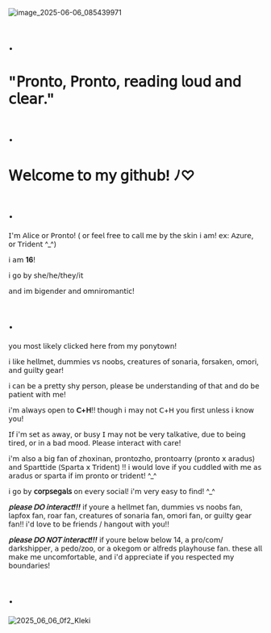 ![image_2025-06-06_085439971](https://github.com/user-attachments/assets/faa9d68f-6c29-45cc-99a2-b2fe0270f6a2)

# .

# "𝖯𝗋𝗈𝗇𝗍𝗈, 𝖯𝗋𝗈𝗇𝗍𝗈, 𝗋𝖾𝖺𝖽𝗂𝗇𝗀 𝗅𝗈𝗎𝖽 𝖺𝗇𝖽 𝖼𝗅𝖾𝖺𝗋."

# .
 
# 𝖶𝖾𝗅𝖼𝗈𝗆𝖾 𝗍𝗈 𝗆𝗒 𝗀𝗂𝗍𝗁𝗎𝖻! ﾉ♡

# .

𝖨'𝗆 𝖠𝗅𝗂𝖼𝖾 𝗈𝗋 𝖯𝗋𝗈𝗇𝗍𝗈! ( 𝗈𝗋 𝖿𝖾𝖾𝗅 𝖿𝗋𝖾𝖾 𝗍𝗈 𝖼𝖺𝗅𝗅 𝗆𝖾 𝖻𝗒 𝗍𝗁𝖾 𝗌𝗄𝗂𝗇 𝗂 𝖺𝗆! 𝖾𝗑: 𝖠𝗓𝗎𝗋𝖾, 𝗈𝗋 𝖳𝗋𝗂𝖽𝖾𝗇𝗍 ^_^) 

𝗂 𝖺𝗆 **16**!   

𝗂 𝗀𝗈 𝖻𝗒 𝗌𝗁𝖾/𝗁𝖾/𝗍𝗁𝖾𝗒/𝗂𝗍

𝖺𝗇𝖽 𝗂𝗆 𝖻𝗂𝗀𝖾𝗇𝖽𝖾𝗋 𝖺𝗇𝖽 𝗈𝗆𝗇𝗂𝗋𝗈𝗆𝖺𝗇𝗍𝗂𝖼!

# .
𝗒𝗈𝗎 𝗆𝗈𝗌𝗍 𝗅𝗂𝗄𝖾𝗅𝗒 𝖼𝗅𝗂𝖼𝗄𝖾𝖽 𝗁𝖾𝗋𝖾 𝖿𝗋𝗈𝗆 𝗆𝗒 𝗉𝗈𝗇𝗒𝗍𝗈𝗐𝗇! 

𝗂 𝗅𝗂𝗄𝖾 𝗁𝖾𝗅𝗅𝗆𝖾𝗍, 𝖽𝗎𝗆𝗆𝗂𝖾𝗌 𝗏𝗌 𝗇𝗈𝗈𝖻𝗌, 𝖼𝗋𝖾𝖺𝗍𝗎𝗋𝖾𝗌 𝗈𝖿 𝗌𝗈𝗇𝖺𝗋𝗂𝖺, 𝖿𝗈𝗋𝗌𝖺𝗄𝖾𝗇, 𝗈𝗆𝗈𝗋𝗂, 𝖺𝗇𝖽 𝗀𝗎𝗂𝗅𝗍𝗒 𝗀𝖾𝖺𝗋!

 𝗂 𝖼𝖺𝗇 𝖻𝖾 𝖺 𝗉𝗋𝖾𝗍𝗍𝗒 𝗌𝗁𝗒 𝗉𝖾𝗋𝗌𝗈𝗇, 𝗉𝗅𝖾𝖺𝗌𝖾 𝖻𝖾 𝗎𝗇𝖽𝖾𝗋𝗌𝗍𝖺𝗇𝖽𝗂𝗇𝗀 𝗈𝖿 𝗍𝗁𝖺𝗍 𝖺𝗇𝖽 𝖽𝗈 𝖻𝖾 𝗉𝖺𝗍𝗂𝖾𝗇𝗍 𝗐𝗂𝗍𝗁 𝗆𝖾!

𝗂'𝗆 𝖺𝗅𝗐𝖺𝗒𝗌 𝗈𝗉𝖾𝗇 𝗍𝗈 **𝖢+𝖧**!!  𝗍𝗁𝗈𝗎𝗀𝗁 𝗂 𝗆𝖺𝗒 𝗇𝗈𝗍 𝖢+𝖧 𝗒𝗈𝗎 𝖿𝗂𝗋𝗌𝗍 𝗎𝗇𝗅𝖾𝗌𝗌 𝗂 𝗄𝗇𝗈𝗐 𝗒𝗈𝗎!

𝖨𝖿 𝗂'𝗆 𝗌𝖾𝗍 𝖺𝗌 𝖺𝗐𝖺𝗒, 𝗈𝗋 𝖻𝗎𝗌𝗒 𝖨 𝗆𝖺𝗒 𝗇𝗈𝗍 𝖻𝖾 𝗏𝖾𝗋𝗒 𝗍𝖺𝗅𝗄𝖺𝗍𝗂𝗏𝖾, 𝖽𝗎𝖾 𝗍𝗈 𝖻𝖾𝗂𝗇𝗀 𝗍𝗂𝗋𝖾𝖽, 𝗈𝗋 𝗂𝗇 𝖺 𝖻𝖺𝖽 𝗆𝗈𝗈𝖽. 𝖯𝗅𝖾𝖺𝗌𝖾 𝗂𝗇𝗍𝖾𝗋𝖺𝖼𝗍 𝗐𝗂𝗍𝗁 𝖼𝖺𝗋𝖾!

𝗂'𝗆 𝖺𝗅𝗌𝗈 𝖺 𝖻𝗂𝗀 𝖿𝖺𝗇 𝗈𝖿  𝗓𝗁𝗈𝗑𝗂𝗇𝖺𝗇, 𝗉𝗋𝗈𝗇𝗍𝗈𝗓𝗁𝗈, 𝗉𝗋𝗈𝗇𝗍𝗈𝖺𝗋𝗋𝗒 (𝗉𝗋𝗈𝗇𝗍𝗈 𝗑 𝖺𝗋𝖺𝖽𝗎𝗌) 𝖺𝗇𝖽 𝖲𝗉𝖺𝗋𝗍𝗍𝗂𝖽𝖾 (𝖲𝗉𝖺𝗋𝗍𝖺 𝗑 𝖳𝗋𝗂𝖽𝖾𝗇𝗍) !! 
𝗂 𝗐𝗈𝗎𝗅𝖽 𝗅𝗈𝗏𝖾 𝗂𝖿 𝗒𝗈𝗎 𝖼𝗎𝖽𝖽𝗅𝖾𝖽 𝗐𝗂𝗍𝗁 𝗆𝖾 𝖺𝗌 𝖺𝗋𝖺𝖽𝗎𝗌 𝗈𝗋 𝗌𝗉𝖺𝗋𝗍𝖺 𝗂𝖿 𝗂𝗆 𝗉𝗋𝗈𝗇𝗍𝗈 𝗈𝗋 𝗍𝗋𝗂𝖽𝖾𝗇𝗍! ^_^

𝗂 𝗀𝗈 𝖻𝗒 **𝖼𝗈𝗋𝗉𝗌𝖾𝗀𝖺𝗅𝗌** 𝗈𝗇 𝖾𝗏𝖾𝗋𝗒 𝗌𝗈𝖼𝗂𝖺𝗅! 𝗂'𝗆 𝗏𝖾𝗋𝗒 𝖾𝖺𝗌𝗒 𝗍𝗈 𝖿𝗂𝗇𝖽! ^_^

***𝗉𝗅𝖾𝖺𝗌𝖾 𝖣𝖮 𝗂𝗇𝗍𝖾𝗋𝖺𝖼𝗍!!!*** 𝗂𝖿 𝗒𝗈𝗎𝗋𝖾 𝖺 𝗁𝖾𝗅𝗅𝗆𝖾𝗍 𝖿𝖺𝗇, 𝖽𝗎𝗆𝗆𝗂𝖾𝗌 𝗏𝗌 𝗇𝗈𝗈𝖻𝗌 𝖿𝖺𝗇, 𝗅𝖺𝗉𝖿𝗈𝗑 𝖿𝖺𝗇, 𝗋𝗈𝖺𝗋 𝖿𝖺𝗇, 𝖼𝗋𝖾𝖺𝗍𝗎𝗋𝖾𝗌 𝗈𝖿 𝗌𝗈𝗇𝖺𝗋𝗂𝖺 𝖿𝖺𝗇, 𝗈𝗆𝗈𝗋𝗂 𝖿𝖺𝗇, 𝗈𝗋 𝗀𝗎𝗂𝗅𝗍𝗒 𝗀𝖾𝖺𝗋 𝖿𝖺𝗇!!
𝗂'𝖽 𝗅𝗈𝗏𝖾 𝗍𝗈 𝖻𝖾 𝖿𝗋𝗂𝖾𝗇𝖽𝗌 / 𝗁𝖺𝗇𝗀𝗈𝗎𝗍 𝗐𝗂𝗍𝗁 𝗒𝗈𝗎!!

***𝗉𝗅𝖾𝖺𝗌𝖾 𝖣𝖮 𝖭𝖮𝖳 𝗂𝗇𝗍𝖾𝗋𝖺𝖼𝗍!!!*** 𝗂𝖿 𝗒𝗈𝗎𝗋𝖾 𝖻𝖾𝗅𝗈𝗐 𝖻𝖾𝗅𝗈𝗐 14, 𝖺 𝗉𝗋𝗈/𝖼𝗈𝗆/𝖽𝖺𝗋𝗄𝗌𝗁𝗂𝗉𝗉𝖾𝗋, 𝖺 𝗉𝖾𝖽𝗈/𝗓𝗈𝗈, 𝗈𝗋 𝖺 𝗈𝗄𝖾𝗀𝗈𝗆 𝗈𝗋 𝖺𝗅𝖿𝗋𝖾𝖽𝗌 𝗉𝗅𝖺𝗒𝗁𝗈𝗎𝗌𝖾 𝖿𝖺𝗇.
𝗍𝗁𝖾𝗌𝖾 𝖺𝗅𝗅 𝗆𝖺𝗄𝖾 𝗆𝖾 𝗎𝗇𝖼𝗈𝗆𝖿𝗈𝗋𝗍𝖺𝖻𝗅𝖾, 𝖺𝗇𝖽 𝗂'𝖽 𝖺𝗉𝗉𝗋𝖾𝖼𝗂𝖺𝗍𝖾 𝗂𝖿 𝗒𝗈𝗎 𝗋𝖾𝗌𝗉𝖾𝖼𝗍𝖾𝖽 𝗆𝗒 𝖻𝗈𝗎𝗇𝖽𝖺𝗋𝗂𝖾𝗌!

# .

![2025_06_06_0f2_Kleki](https://github.com/user-attachments/assets/5f0f0be5-8f72-4ad2-a6ee-50acf30804df)

